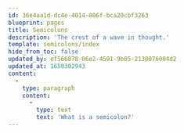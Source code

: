 ```yaml
---
id: 36e4aa1d-dc4e-4014-806f-bca20cbf3263
blueprint: pages
title: Semicolons
description: 'The crest of a wave in thought.'
template: semicolons/index
hide_from_toc: false
updated_by: ef566878-06e2-4591-9b05-2130076004d2
updated_at: 1650302943
content:
  -
    type: paragraph
    content:
      -
        type: text
        text: 'What is a semicolon?'
---
```

